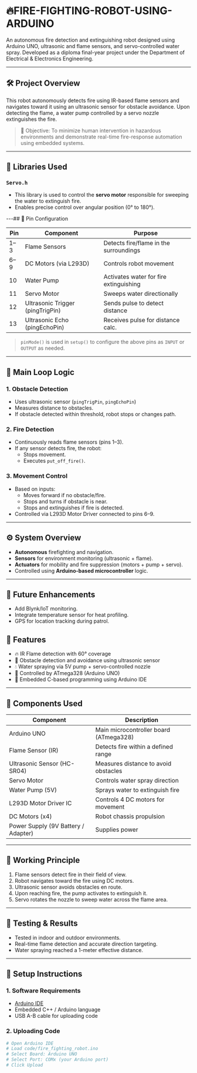 # 🔥FIRE-FIGHTING-ROBOT-USING-ARDUINO

An autonomous fire detection and extinguishing robot designed using Arduino UNO, ultrasonic and flame sensors, and servo-controlled water spray. Developed as a diploma final-year project under the Department of Electrical & Electronics Engineering.

---

## 🛠️ Project Overview

This robot autonomously detects fire using IR-based flame sensors and navigates toward it using an ultrasonic sensor for obstacle avoidance. Upon detecting the flame, a water pump controlled by a servo nozzle extinguishes the fire.

> 🎯 Objective: To minimize human intervention in hazardous environments and demonstrate real-time fire-response automation using embedded systems.

---
## 🔧 Libraries Used
### `Servo.h`
- This library is used to control the **servo motor** responsible for sweeping the water to extinguish fire.
- Enables precise control over angular position (0° to 180°).

---## 
🧠 Pin Configuration

| Pin | Component               | Purpose                              |
|-----|--------------------------|--------------------------------------|
| 1–3 | Flame Sensors            | Detects fire/flame in the surroundings |
| 6–9 | DC Motors (via L293D)    | Controls robot movement               |
| 10  | Water Pump               | Activates water for fire extinguishing |
| 11  | Servo Motor              | Sweeps water directionally            |
| 12  | Ultrasonic Trigger (pingTrigPin) | Sends pulse to detect distance |
| 13  | Ultrasonic Echo (pingEchoPin)   | Receives pulse for distance calc. |

> `pinMode()` is used in `setup()` to configure the above pins as `INPUT` or `OUTPUT` as needed.

---

## 🔁 Main Loop Logic

### 1. **Obstacle Detection**
- Uses ultrasonic sensor (`pingTrigPin`, `pingEchoPin`)
- Measures distance to obstacles.
- If obstacle detected within threshold, robot stops or changes path.

### 2. **Fire Detection**
- Continuously reads flame sensors (pins 1–3).
- If any sensor detects fire, the robot:
  - Stops movement.
  - Executes `put_off_fire()`.

### 3. **Movement Control**
- Based on inputs:
  - Moves forward if no obstacle/fire.
  - Stops and turns if obstacle is near.
  - Stops and extinguishes if fire is detected.
- Controlled via L293D Motor Driver connected to pins 6–9.

---

## ⚙️ System Overview

- **Autonomous** firefighting and navigation.
- **Sensors** for environment monitoring (ultrasonic + flame).
- **Actuators** for mobility and fire suppression (motors + pump + servo).
- Controlled using **Arduino-based microcontroller** logic.

---

## 🧠 Future Enhancements
- Add Blynk/IoT monitoring.
- Integrate temperature sensor for heat profiling.
- GPS for location tracking during patrol.

## 🚀 Features

- 🔥 IR Flame detection with 60° coverage
- 🚗 Obstacle detection and avoidance using ultrasonic sensor
- 💧 Water spraying via 5V pump + servo-controlled nozzle
- 🧠 Controlled by ATmega328 (Arduino UNO)
- 🧰 Embedded C-based programming using Arduino IDE

---

## 🧩 Components Used

| Component              | Description                          |
|------------------------|--------------------------------------|
| Arduino UNO            | Main microcontroller board (ATmega328) |
| Flame Sensor (IR)      | Detects fire within a defined range  |
| Ultrasonic Sensor (HC-SR04) | Measures distance to avoid obstacles |
| Servo Motor            | Controls water spray direction       |
| Water Pump (5V)        | Sprays water to extinguish fire      |
| L293D Motor Driver IC  | Controls 4 DC motors for movement    |
| DC Motors (x4)         | Robot chassis propulsion             |
| Power Supply (9V Battery / Adapter) | Supplies power           |

---

## 🔁 Working Principle

1. Flame sensors detect fire in their field of view.
2. Robot navigates toward the fire using DC motors.
3. Ultrasonic sensor avoids obstacles en route.
4. Upon reaching fire, the pump activates to extinguish it.
5. Servo rotates the nozzle to sweep water across the flame area.

---

## 🧪 Testing & Results

- Tested in indoor and outdoor environments.
- Real-time flame detection and accurate direction targeting.
- Water spraying reached a 1-meter effective distance.

---

## 🔧 Setup Instructions

### 1. Software Requirements
- [Arduino IDE](https://www.arduino.cc/en/software)
- Embedded C++ / Arduino language
- USB A-B cable for uploading code

### 2. Uploading Code
```bash
# Open Arduino IDE
# Load code/fire_fighting_robot.ino
# Select Board: Arduino UNO
# Select Port: COMx (your Arduino port)
# Click Upload
